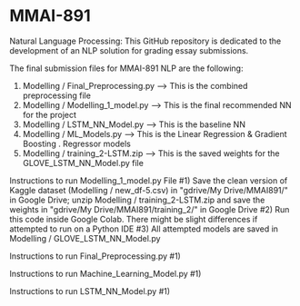 # MMAI-891
Natural Language Processing:
This GitHub repository is dedicated to the development of an NLP solution for grading essay submissions.

The final submission files for MMAI-891 NLP are the following:
1) Modelling / Final_Preprocessing.py   --> This is the combined preprocessing file
2) Modelling / Modelling_1_model.py     --> This is the final recommended NN for the project
3) Modelling / LSTM_NN_Model.py         --> This is the baseline NN
4) Modelling / ML_Models.py             --> This is the Linear Regression & Gradient Boosting               .                                           Regressor models
5) Modelling / training_2-LSTM.zip      --> This is the saved weights for the GLOVE_LSTM_NN_Model.py file


Instructions to run Modelling_1_model.py File
#1) Save the clean version of Kaggle dataset (Modelling / new_df-5.csv) in "gdrive/My Drive/MMAI891/" in Google Drive; unzip Modelling /  training_2-LSTM.zip and save the weights in "gdrive/My Drive/MMAI891/training_2/" in Google Drive
#2) Run this code inside Google Colab. There might be slight differences if attempted to run on a Python IDE
#3) All attempted models are saved in  Modelling / GLOVE_LSTM_NN_Model.py


Instructions to run Final_Preprocessing.py
#1) 


Instructions to run Machine_Learning_Model.py
#1)


Instructions to run LSTM_NN_Model.py
#1) 
